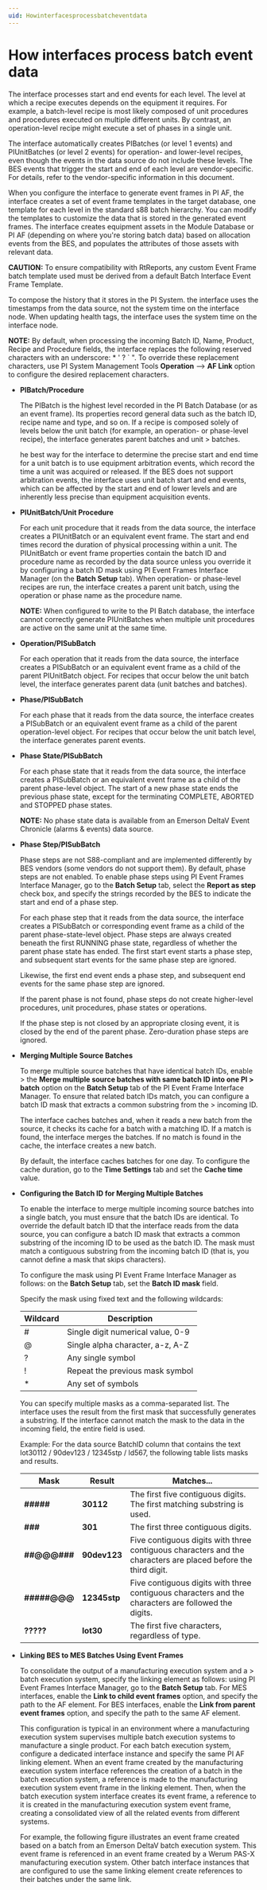 ```yaml
---
uid: Howinterfacesprocessbatcheventdata
---
```


# How interfaces process batch event data

The interface processes start and end events for each level. The level at which a recipe executes depends on the equipment it requires. For example, a batch-level recipe is most likely composed of unit procedures and procedures executed on multiple different units. By contrast, an operation-level recipe might execute a set of phases in a single unit.

The interface automatically creates PIBatches (or level 1 events) and PIUnitBatches (or level 2 events) for operation- and lower-level recipes, even though the events in the data source do not include these levels. The BES events that trigger the start and end of each level are vendor-specific. For details, refer to the vendor-specific information in this document.

When you configure the interface to generate event frames in PI AF, the interface creates a set of event frame templates in the target database, one template for each level in the standard s88 batch hierarchy. You can modify the templates to customize the data that is stored in the generated event frames. The interface creates equipment assets in the Module Database or PI AF (depending on where you\'re storing batch data) based on allocation events from the BES, and populates the attributes of those assets with relevant data.

**CAUTION:** To ensure compatibility with RtReports, any custom Event Frame batch template used must be derived from a default Batch Interface Event Frame Template.

To compose the history that it stores in the PI System. the interface uses the timestamps from the data source, not the system time on the interface node. When updating health tags, the interface uses the system time on the interface node.

**NOTE:** By default, when processing the incoming Batch ID, Name, Product, Recipe and Procedure fields, the interface replaces the following reserved characters with an underscore: \* \' ? \` \". To override these replacement characters, use PI System Management Tools **Operation** --> **AF Link** option to configure the desired replacement characters.

* **PIBatch/Procedure**

  The PIBatch is the highest level recorded in the PI Batch Database (or as an event frame). Its properties record general data such as the batch ID, recipe name and type, and so on. If a recipe is composed solely of levels below the unit batch (for example, an operation- or phase-level recipe), the interface generates parent batches and unit > batches. 

  he best way for the interface to determine the precise start and end time for a unit batch is to use equipment arbitration events, which record the time a unit was acquired or released. If the BES does not support arbitration events, the interface uses unit batch start and end events, which can be affected by the start and end of lower levels and are inherently less precise than equipment acquisition events.

* **PIUnitBatch/Unit Procedure**

  For each unit procedure that it reads from the data source, the interface creates a PIUnitBatch or an equivalent event frame. The start and end times record the duration of physical processing within a unit. The PIUnitBatch or event frame properties contain the batch ID and procedure name as recorded by the data source unless you override it by configuring a batch ID mask using PI Event Frames Interface  Manager (on the **Batch Setup** tab). When operation- or phase-level recipes are run, the interface creates a parent unit batch, using the operation or phase name as the procedure name.

  **NOTE:** When configured to write to the PI Batch database, the interface cannot correctly generate PIUnitBatches when multiple unit procedures are active on the same unit at the same time.

* **Operation/PISubBatch**

  For each operation that it reads from the data source, the interface creates a PISubBatch or an equivalent event frame as a child of the parent PIUnitBatch object. For recipes that occur below the unit batch level, the interface generates parent data (unit batches and batches).

* **Phase/PISubBatch**

  For each phase that it reads from the data source, the interface creates a PISubBatch or an equivalent event frame as a child of the parent operation-level object. For recipes that occur below the unit batch level, the interface generates parent events.

* **Phase State/PISubBatch**

  For each phase state that it reads from the data source, the interface creates a PISubBatch or an equivalent event frame as a child of the parent phase-level object. The start of a new phase state ends the previous phase state, except for the terminating COMPLETE, ABORTED and STOPPED phase states.

  **NOTE:** No phase state data is available from an Emerson DeltaV Event Chronicle (alarms & events) data source.

* **Phase Step/PISubBatch**

  Phase steps are not S88-compliant and are implemented differently by BES vendors (some vendors do not support them). By default, phase steps are not enabled. To enable phase steps using PI Event Frames Interface Manager, go to the **Batch Setup** tab, select the **Report as step** check box, and specify the strings recorded by the BES to  indicate the start and end of a phase step.

  For each phase step that it reads from the data source, the interface creates a PISubBatch or corresponding event frame as a child of the parent phase-state-level object. Phase steps are always created beneath the first RUNNING phase state, regardless of whether the parent phase state has ended. The first start event starts a phase step, and subsequent start events for the same phase step are ignored.

  Likewise, the first end event ends a phase step, and subsequent end events for the same phase step are ignored.

  If the parent phase is not found, phase steps do not create higher-level procedures, unit procedures, phase states or operations.

  If the phase step is not closed by an appropriate closing event, it is closed by the end of the parent phase. Zero-duration phase steps are ignored.

* **Merging Multiple Source Batches**

  To merge multiple source batches that have identical batch IDs, enable > the **Merge multiple source batches with same batch ID into one PI > batch** option on the **Batch Setup** tab of the PI Event Frame Interface Manager. To ensure that related batch IDs match, you can configure a batch ID mask that extracts a common substring from the > incoming ID.

  The interface caches batches and, when it reads a new batch from the source, it checks its cache for a batch with a matching ID. If a match is found, the interface merges the batches. If no match is found in the cache, the interface creates a new batch.

  By default, the interface caches batches for one day. To configure the cache duration, go to the **Time Settings** tab and set the **Cache time** value.

* **Configuring the Batch ID for Merging Multiple Batches**

  To enable the interface to merge multiple incoming source batches into a single batch, you must ensure that the batch IDs are identical. To override the default batch ID that the interface reads from the data source, you can configure a batch ID mask that extracts a common substring of the incoming ID to be used as the batch ID. The mask must match a contiguous substring from the incoming batch ID (that is, you cannot define a mask that skips characters).

  To configure the mask using PI Event Frame Interface Manager as follows: on the **Batch Setup** tab, set the **Batch ID mask** field.

  Specify the mask using fixed text and the following wildcards:

  | Wildcard | Description |
  | -------- |-------------|
  |#         | Single digit numerical value, 0-9 |
  | @        | Single alpha character, a-z, A-Z |
  | ?        | Any single symbol |
  !          | Repeat the previous mask symbol |
  | *        | Any set of symbols |

  You can specify multiple masks as a comma-separated list. The interface uses the result from the first mask that successfully generates a substring. If the interface cannot match the mask to the data in the incoming field, the entire field is used.

  Example: For the data source BatchID column that contains the text lot30112 / 90dev123 / 12345stp / ld567, the following table lists masks and results.


  | Mask | Result | Matches... | 
  | ---- | ------ | ---------- |
  | **\#\#\#\#\#** | **30112**   | The first five contiguous digits. The first matching substring is used. |
  | **\#\#\#** | **301** | The first three contiguous digits. || **@@@\#\#\#\#\#** | **lot30112** | Five contiguous digits with three contiguous characters and the characters are placed before the sequence of digits. |
  | **\#\#@@@\#\#\#** | **90dev123** | Five contiguous digits with three contiguous characters and the characters are placed before the third digit. |
  | **\#\#\#\#\#@@@** | **12345stp** | Five contiguous digits with three contiguous characters and the characters are followed the digits. |
  | **?????** |  **lot30** | The first five characters, regardless of type. |


* **Linking BES to MES Batches Using Event Frames**

  To consolidate the output of a manufacturing execution system and a > batch execution system, specify the linking element as follows: using PI Event Frames Interface Manager, go to the **Batch Setup** tab. For MES interfaces, enable the **Link to child event frames** option, and specify the path to the AF element. For BES interfaces, enable the **Link from parent event frames** option, and specify the path to the same AF element.

  This configuration is typical in an environment where a manufacturing execution system supervises multiple batch execution systems to manufacture a single product. For each batch execution system, configure a dedicated interface instance and specify the same PI AF linking element. When an event frame created by the manufacturing execution system interface references the creation of a batch in the batch execution system, a reference is made to the manufacturing execution system event frame in the linking element. Then, when the batch execution system interface creates its event frame, a reference to it is created in the manufacturing execution system event frame, creating a consolidated view of all the related events from different systems.

  For example, the following figure illustrates an event frame created based on a batch from an Emerson DeltaV batch execution system. This event frame is referenced in an event frame created by a Werum PAS-X manufacturing execution system. Other batch interface instances that  are configured to use the same linking element create references to their batches under the same link.
